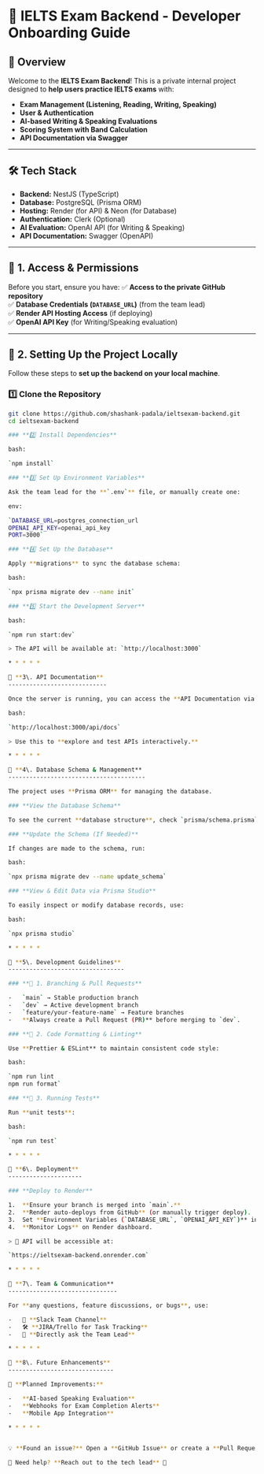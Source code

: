 # 🎯 IELTS Exam Backend - Developer Onboarding Guide

## 🚀 Overview
Welcome to the **IELTS Exam Backend**! This is a private internal project designed to **help users practice IELTS exams** with:
- **Exam Management (Listening, Reading, Writing, Speaking)**
- **User & Authentication**
- **AI-based Writing & Speaking Evaluations**
- **Scoring System with Band Calculation**
- **API Documentation via Swagger**

---
## 🛠️ Tech Stack
- **Backend:** NestJS (TypeScript)
- **Database:** PostgreSQL (Prisma ORM)
- **Hosting:** Render (for API) & Neon (for Database)
- **Authentication:** Clerk (Optional)
- **AI Evaluation:** OpenAI API (for Writing & Speaking)
- **API Documentation:** Swagger (OpenAPI)

---
## 📌 **1. Access & Permissions**
Before you start, ensure you have:
✅ **Access to the private GitHub repository**  
✅ **Database Credentials (`DATABASE_URL`)** (from the team lead)  
✅ **Render API Hosting Access** (if deploying)  
✅ **OpenAI API Key** (for Writing/Speaking evaluation)

---
## 📌 **2. Setting Up the Project Locally**
Follow these steps to **set up the backend on your local machine**.

### **1️⃣ Clone the Repository**
```bash
git clone https://github.com/shashank-padala/ieltsexam-backend.git
cd ieltsexam-backend

### **2️⃣ Install Dependencies**

bash:

`npm install`

### **3️⃣ Set Up Environment Variables**

Ask the team lead for the **`.env`** file, or manually create one:

env:

`DATABASE_URL=postgres_connection_url
OPENAI_API_KEY=openai_api_key
PORT=3000`

### **4️⃣ Set Up the Database**

Apply **migrations** to sync the database schema:

bash:

`npx prisma migrate dev --name init`

### **5️⃣ Start the Development Server**

bash:

`npm run start:dev`

> The API will be available at: `http://localhost:3000`

* * * * *

📌 **3\. API Documentation**
----------------------------

Once the server is running, you can access the **API Documentation via Swagger UI**:

bash:

`http://localhost:3000/api/docs`

> Use this to **explore and test APIs interactively.**

* * * * *

📌 **4\. Database Schema & Management**
---------------------------------------

The project uses **Prisma ORM** for managing the database.

### **View the Database Schema**

To see the current **database structure**, check `prisma/schema.prisma`.

### **Update the Schema (If Needed)**

If changes are made to the schema, run:

bash:

`npx prisma migrate dev --name update_schema`

### **View & Edit Data via Prisma Studio**

To easily inspect or modify database records, use:

bash:

`npx prisma studio`

* * * * *

📌 **5\. Development Guidelines**
---------------------------------

### **🔹 1. Branching & Pull Requests**

-   `main` → Stable production branch
-   `dev` → Active development branch
-   `feature/your-feature-name` → Feature branches
-   **Always create a Pull Request (PR)** before merging to `dev`.

### **🔹 2. Code Formatting & Linting**

Use **Prettier & ESLint** to maintain consistent code style:

bash:

`npm run lint
npm run format`

### **🔹 3. Running Tests**

Run **unit tests**:

bash:

`npm run test`

* * * * *

📌 **6\. Deployment**
---------------------

### **Deploy to Render**

1.  **Ensure your branch is merged into `main`.**
2.  **Render auto-deploys from GitHub** (or manually trigger deploy).
3.  Set **Environment Variables (`DATABASE_URL`, `OPENAI_API_KEY`)** in Render.
4.  **Monitor Logs** on Render dashboard.

> 🚀 API will be accessible at:

`https://ieltsexam-backend.onrender.com`

* * * * *

📌 **7\. Team & Communication**
-------------------------------

For **any questions, feature discussions, or bugs**, use:

-   📝 **Slack Team Channel**
-   🛠️ **JIRA/Trello for Task Tracking**
-   📩 **Directly ask the Team Lead**

* * * * *

📌 **8\. Future Enhancements**
------------------------------

🚀 **Planned Improvements:**

-   **AI-based Speaking Evaluation**
-   **Webhooks for Exam Completion Alerts**
-   **Mobile App Integration**

* * * * *


💡 **Found an issue?** Open a **GitHub Issue** or create a **Pull Request (PR)**!

📩 Need help? **Reach out to the tech lead** 🚀
